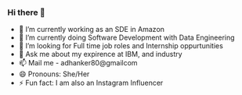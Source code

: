 ### Hi there 👋

- 🔭 I’m currently working as an SDE in Amazon 
- 🌱 I’m currently doing Software Development with Data Engineering
- 👯 I’m looking for Full time job roles and Internship oppurtunities
- 💬 Ask me about my expirence at IBM, and industry
- 📫 Mail me - adhanker80@gmailcom
- 😄 Pronouns: She/Her
- ⚡ Fun fact: I am also an Instagram Influencer
